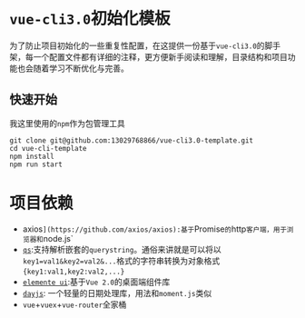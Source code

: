 # `vue-cli3.0`初始化模板

为了防止项目初始化的一些重复性配置，在这提供一份基于`vue-cli3.0`的脚手架，每一个配置文件都有详细的注释，更方便新手阅读和理解，目录结构和项目功能也会随着学习不断优化与完善。

## 快速开始

我这里使用的`npm`作为包管理工具

```
git clone git@github.com:13029768866/vue-cli3.0-template.git
cd vue-cli-template
npm install
npm run start
```

# 项目依赖

- axios`](https://github.com/axios/axios):基于`Promise`的`http`客户端，用于浏览器和`node.js`
- [`qs`](https://github.com/ljharb/qs):支持解析嵌套的`querystring`。通俗来讲就是可以将以`key1=val1&key2=val2&...`格式的字符串转换为对象格式`{key1:val1,key2:val2,...}` 
- [`elemente ui`](http://element-cn.eleme.io/#/zh-CN/component/installation):基于`Vue 2.0`的桌面端组件库
- [`dayjs`](https://github.com/iamkun/dayjs): 一个轻量的日期处理库，用法和`moment.js`类似
- `vue`+`vuex`+`vue-router`全家桶

